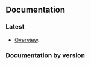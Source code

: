 ## Documentation


### Latest

* [Overview](/documentation/overview "Overview").

### Documentation by version

